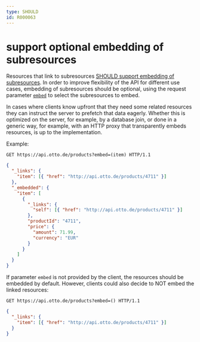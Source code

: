 ```yaml
---
type: SHOULD
id: R000063
---
```


# support optional embedding of subresources

Resources that link to subresources [SHOULD support embedding of subresources](./guidelines/020_guidelines/060_resources/1010_should-embed-subresources.md).
In order to improve flexibility of the API for different use cases, embedding of subresources should be optional, using the request parameter [`embed`](./guidelines/020_guidelines/050_naming-conventions/1110_must-stick-to-conventional-query-parameters.md) to select the
subresources to embed.

In cases where clients know upfront that they need some related resources they can instruct the server to prefetch that data eagerly.
Whether this is optimized on the server, for example, by a database join, or done in a generic way, for example, with an HTTP proxy that transparently embeds resources, is up to the implementation.

Example:

```http request
GET https://api.otto.de/products?embed=(item) HTTP/1.1
```

```json
{
  "_links": {
    "item": [{ "href": "http://api.otto.de/products/4711" }]
  },
  "_embedded": {
    "item": [
      {
        "_links": {
          "self": [{ "href": "http://api.otto.de/products/4711" }]
        },
        "productId": "4711",
        "price": {
          "amount": 71.99,
          "currency": "EUR"
        }
      }
    ]
  }
}
```

If parameter `embed` is not provided by the client, the resources should be embedded by default.
However, clients could also decide to NOT embed the linked resources:

```http request
GET https://api.otto.de/products?embed=() HTTP/1.1
```

```json
{
  "_links": {
    "item": [{ "href": "http://api.otto.de/products/4711" }]
  }
}
```
